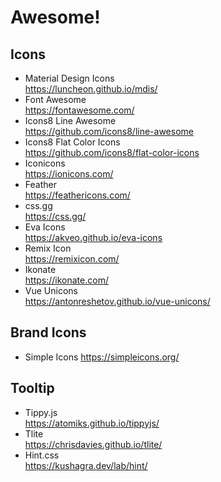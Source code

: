 # Awesome!

## Icons

- Material Design Icons  
  https://luncheon.github.io/mdis/
- Font Awesome  
  https://fontawesome.com/
- Icons8 Line Awesome  
  https://github.com/icons8/line-awesome  
- Icons8 Flat Color Icons  
  https://github.com/icons8/flat-color-icons  
- Iconicons  
  https://ionicons.com/
- Feather  
  https://feathericons.com/
- css.gg  
  https://css.gg/
- Eva Icons  
  https://akveo.github.io/eva-icons
- Remix Icon  
  https://remixicon.com/
- Ikonate  
  https://ikonate.com/
- Vue Unicons  
  https://antonreshetov.github.io/vue-unicons/

## Brand Icons

- Simple Icons
  https://simpleicons.org/  

## Tooltip

- Tippy.js  
  https://atomiks.github.io/tippyjs/
- Tlite  
  https://chrisdavies.github.io/tlite/
- Hint.css  
  https://kushagra.dev/lab/hint/
